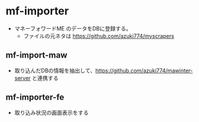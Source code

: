 # mf-importer
- マネーフォワードME のデータをDBに登録する。
    - ファイルの元ネタは https://github.com/azuki774/myscrapers

## mf-import-maw
- 取り込んだDBの情報を抽出して、https://github.com/azuki774/mawinter-server と連携する

## mf-importer-fe
- 取り込み状況の画面表示をする
